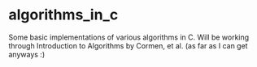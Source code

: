 algorithms_in_c
===============

Some basic implementations of various algorithms in C.  Will be working through Introduction to Algorithms by Cormen, et al. (as far as I can get anyways :)

